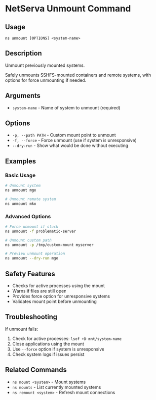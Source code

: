 # NetServa Unmount Command

## Usage
```
ns unmount [OPTIONS] <system-name>
```

## Description
Unmount previously mounted systems.

Safely unmounts SSHFS-mounted containers and remote systems, with options for force unmounting if needed.

## Arguments
- `system-name` - Name of system to unmount (required)

## Options
- `-p, --path PATH` - Custom mount point to unmount
- `-f, --force` - Force unmount (use if system is unresponsive)
- `--dry-run` - Show what would be done without executing

## Examples

### Basic Usage
```bash
# Unmount system
ns unmount mgo

# Unmount remote system
ns unmount mko
```

### Advanced Options
```bash
# Force unmount if stuck
ns unmount -f problematic-server

# Unmount custom path
ns unmount -p /tmp/custom-mount myserver

# Preview unmount operation
ns unmount --dry-run mgo
```

## Safety Features
- Checks for active processes using the mount
- Warns if files are still open
- Provides force option for unresponsive systems
- Validates mount point before unmounting

## Troubleshooting

If unmount fails:
1. Check for active processes: `lsof +D mnt/system-name`
2. Close applications using the mount
3. Use `--force` option if system is unresponsive
4. Check system logs if issues persist

## Related Commands
- `ns mount <system>` - Mount systems
- `ns mounts` - List currently mounted systems
- `ns remount <system>` - Refresh mount connections
